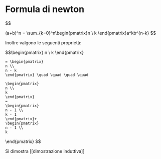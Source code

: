 # Formula di newton
$$

(a+b)^n = \sum_{k=0}^n\begin{pmatrix}n \\ k \end{pmatrix}a^kb^{n-k}
$$

Inoltre valgono le seguenti proprietà:

$$\begin{pmatrix}
	n \\
	k
	\end{pmatrix}
	
	= \begin{pmatrix}
	n \\
	n - k
	\end{pmatrix} \quad \quad \quad \quad
	
	\begin{pmatrix}
	n \\
	k
	\end{pmatrix} 
	=
	\begin{pmatrix}
	n - 1 \\
	k - 1
	\end{pmatrix}+
	\begin{pmatrix}
	n - 1 \\
	k
\end{pmatrix}
$$

Si dimostra [[dimostrazione induttiva]]